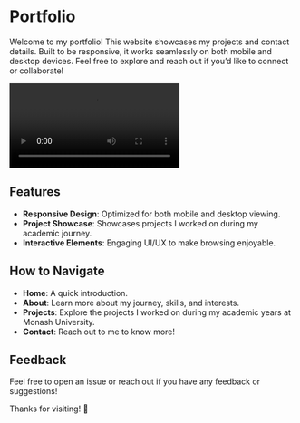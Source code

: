 # Portfolio
Welcome to my portfolio! This website showcases my projects and contact details. Built to be responsive, it works seamlessly on both mobile and desktop devices. Feel free to explore and reach out if you’d like to connect or collaborate!

[<video controls src="media/demo.mp4" title="Demo"></video>](https://github.com/user-attachments/assets/6b630618-a49d-46d9-a6e1-df21f2608861)


## Features
- **Responsive Design**: Optimized for both mobile and desktop viewing.
- **Project Showcase**: Showcases projects I worked on during my academic journey.
- **Interactive Elements**: Engaging UI/UX to make browsing enjoyable.

## How to Navigate
- **Home**: A quick introduction.
- **About**: Learn more about my journey, skills, and interests.
- **Projects**: Explore the projects I worked on during my academic years at Monash University.
- **Contact**: Reach out to me to know more!

## Feedback
Feel free to open an issue or reach out if you have any feedback or suggestions!

Thanks for visiting! 🚀
